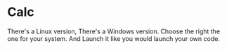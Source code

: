 # Calc
There's a Linux version,
There's a Windows version.
Choose the right the one for your system.
And Launch it like you would launch your own code.
